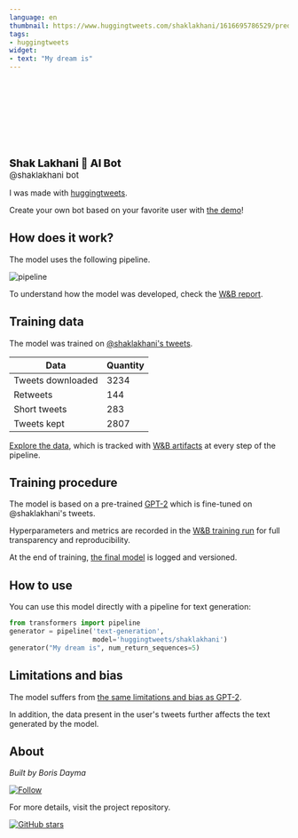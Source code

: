 ```yaml
---
language: en
thumbnail: https://www.huggingtweets.com/shaklakhani/1616695786529/predictions.png
tags:
- huggingtweets
widget:
- text: "My dream is"
---
```


<div>
<div style="width: 132px; height:132px; border-radius: 50%; background-size: cover; background-image: url('https://pbs.twimg.com/profile_images/1125509289811107841/viXfInuC_400x400.jpg')">
</div>
<div style="margin-top: 8px; font-size: 19px; font-weight: 800">Shak Lakhani 🤖 AI Bot </div>
<div style="font-size: 15px">@shaklakhani bot</div>
</div>

I was made with [huggingtweets](https://github.com/borisdayma/huggingtweets).

Create your own bot based on your favorite user with [the demo](https://colab.research.google.com/github/borisdayma/huggingtweets/blob/master/huggingtweets-demo.ipynb)!

## How does it work?

The model uses the following pipeline.

![pipeline](https://github.com/borisdayma/huggingtweets/blob/master/img/pipeline.png?raw=true)

To understand how the model was developed, check the [W&B report](https://wandb.ai/wandb/huggingtweets/reports/HuggingTweets-Train-a-Model-to-Generate-Tweets--VmlldzoxMTY5MjI).

## Training data

The model was trained on [@shaklakhani's tweets](https://twitter.com/shaklakhani).

| Data | Quantity |
| --- | --- |
| Tweets downloaded | 3234 |
| Retweets | 144 |
| Short tweets | 283 |
| Tweets kept | 2807 |

[Explore the data](https://wandb.ai/wandb/huggingtweets/runs/afir0qr2/artifacts), which is tracked with [W&B artifacts](https://docs.wandb.com/artifacts) at every step of the pipeline.

## Training procedure

The model is based on a pre-trained [GPT-2](https://huggingface.co/gpt2) which is fine-tuned on @shaklakhani's tweets.

Hyperparameters and metrics are recorded in the [W&B training run](https://wandb.ai/wandb/huggingtweets/runs/2bl8p8w3) for full transparency and reproducibility.

At the end of training, [the final model](https://wandb.ai/wandb/huggingtweets/runs/2bl8p8w3/artifacts) is logged and versioned.

## How to use

You can use this model directly with a pipeline for text generation:

```python
from transformers import pipeline
generator = pipeline('text-generation',
                     model='huggingtweets/shaklakhani')
generator("My dream is", num_return_sequences=5)
```

## Limitations and bias

The model suffers from [the same limitations and bias as GPT-2](https://huggingface.co/gpt2#limitations-and-bias).

In addition, the data present in the user's tweets further affects the text generated by the model.

## About

*Built by Boris Dayma*

[![Follow](https://img.shields.io/twitter/follow/borisdayma?style=social)](https://twitter.com/intent/follow?screen_name=borisdayma)

For more details, visit the project repository.

[![GitHub stars](https://img.shields.io/github/stars/borisdayma/huggingtweets?style=social)](https://github.com/borisdayma/huggingtweets)
